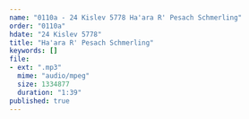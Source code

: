 ```yaml
---
name: "0110a - 24 Kislev 5778 Ha'ara R' Pesach Schmerling"
order: "0110a"
hdate: "24 Kislev 5778"
title: "Ha'ara R' Pesach Schmerling"
keywords: []
file:
- ext: ".mp3"
  mime: "audio/mpeg"
  size: 1334877
  duration: "1:39"
published: true
---
```


